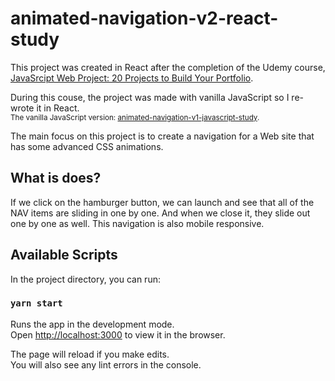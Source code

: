 # animated-navigation-v2-react-study

This project was created in React after the completion of the Udemy course, [JavaSrcipt Web Project: 20 Projects to Build Your Portfolio](https://www.udemy.com/course/javascript-web-projects-to-build-your-portfolio-resume/).

During this couse, the project was made with vanilla JavaScript so I re-wrote it in React.\
<sub>The vanilla JavaScript version: [animated-navigation-v1-javascript-study](https://github.com/Pyon18Pyon/animated-navigation-v1-javascript-study).</sub>

The main focus on this project is to create a navigation for a Web site that has some advanced CSS animations.

## What is does?

If we click on the hamburger button, we can launch and see that all of the NAV items are sliding in one by one. And when we close it, they slide out one by one as well.
This navigation is also mobile responsive. 

## Available Scripts

In the project directory, you can run:

### `yarn start`

Runs the app in the development mode.\
Open [http://localhost:3000](http://localhost:3000) to view it in the browser.

The page will reload if you make edits.\
You will also see any lint errors in the console.
